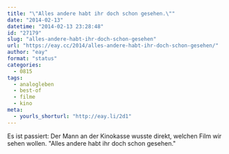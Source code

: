 ```yaml
---
title: "\"Alles andere habt ihr doch schon gesehen.\""
date: "2014-02-13"
datetime: "2014-02-13 23:28:48"
id: "27179"
slug: "alles-andere-habt-ihr-doch-schon-gesehen"
url: "https://eay.cc/2014/alles-andere-habt-ihr-doch-schon-gesehen/"
author: "eay"
format: "status"
categories:
  - 0815
tags:
  - analogleben
  - best-of
  - filme
  - kino
meta:
  - yourls_shorturl: "http://eay.li/2d1"
---
```


Es ist passiert: Der Mann an der Kinokasse wusste direkt, welchen Film wir sehen wollen. "Alles andere habt ihr doch schon gesehen."
